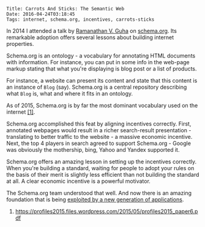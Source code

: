     Title: Carrots And Sticks: The Semantic Web
    Date: 2016-04-24T03:18:45
    Tags: internet, schema.org, incentives, carrots-sticks

In 2014 I attended a talk by [Ramanathan V. Guha](https://en.wikipedia.org/wiki/Ramanathan_V._Guha) on [schema.org](http://schema.org/). Its remarkable adoption offers several lessons about building internet properties.

Schema.org is an ontology - a vocabulary for annotating HTML documents with information. For instance, you can put in some info in the web-page markup stating that what you're displaying is blog post or a list of products.

For instance, a website can present its content and state that this content is an instance of `Blog` (say). Schema.org is a central repository describing what `Blog` is, what and where it fits in an ontology.

As of 2015, Schema.org is by far the most dominant vocabulary used on the internet [[1]](#1).

Schema.org accomplished this feat by aligning incentives correctly. First, annotated webpages would result in a richer search-result presentation - translating to better traffic to the website - a massive economic incentive. Next, the top 4 players in search agreed to support Schema.org - Google was obviously the mothership, bing, Yahoo and Yandex supported it.

Schema.org offers an amazing lesson in setting up the incentives correctly. When you're building a standard, waiting for people to adopt your rules on the basis of their merit is slightly less efficient than not building the standard at all. A clear economic incentive is a powerful motivator.

The Schema.org team understood that well. And now there is an amazing foundation that is being [exploited by a new generation of applications](http://queue.acm.org/detail.cfm?id=2857276).

1. <a name="1" href="https://profiles2015.files.wordpress.com/2015/05/profiles2015_paper6.pdf">https://profiles2015.files.wordpress.com/2015/05/profiles2015_paper6.pdf</a>